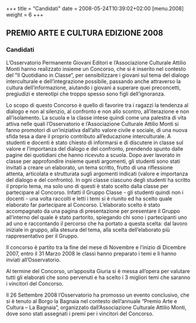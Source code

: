 +++
title = "Candidati"
date = 2008-05-24T10:39:02+02:00
[menu.2008]
weight = 6
+++
## PREMIO ARTE E CULTURA EDIZIONE 2008

### Candidati

L’Osservatorio Permanente Giovani Editori e l’Associazione Culturale Attilio
Monti hanno realizzato insieme un Concorso, che si è inserito nel contesto del
"Il Quotidiano in Classe“, per sensibilizzare i giovani sul tema del dialogo
interculturale e dell’integrazione possibile, passando anche attraverso la
cultura dell’informazione, aiutando i giovani a superare quei preconcetti,
pregiudizi e stereotipi che troppo spesso sono figli dell’ignoranza.

Lo scopo di questo Concorso è quello di favorire tra i ragazzi la tendenza al
dialogo e non al silenzio, al confronto e non allo scontro, all’iterazione e
non all’isolamento.  La scuola e la classe intese quindi come una palestra di
vita attiva nelle quali l’Osservatorio e l’Associazione Culturale Attilio Monti
si fanno promotori di un’iniziativa dall’alto valore civile e sociale, di una
nuova sfida tesa a dare il proprio contributo all’educazione interculturale.  A
studenti e docenti è stato chiesto di informarsi e di discutere in classe sul
valore e l’importanza del dialogo e del confronto, prendendo spunto dalle
pagine dei quotidiani che hanno ricevuto a scuola.  Dopo aver lavorato in
classe per approfondire insieme questi argomenti, gli studenti sono stati
invitati a creare un elaborato, un tema scritto, frutto di una riflessione
attenta, articolata e strutturata sugli argomenti indicati (valore e importanza
del dialogo e del confronto).  In ogni classe ciascuno degli studenti ha
scritto il proprio tema, ma solo uno di questi è stato scelto dalla classe per
partecipare al Concorso.  Infatti il Gruppo Classe - gli studenti quindi non i
docenti - una volta raccolti e letti i temi si è riunito ed ha scelto quale
elaborato far partecipare al Concorso.  L’elaborato scelto è stato accompagnato
da una pagina di presentazione per presentare il Gruppo all’interno del quale è
stato partorito, spiegando chi sono i partecipanti uno ad uno e raccontando il
percorso che ha portato a questa scelta: dal lavoro iniziale in gruppo, alla
stesura del tema, alla scelta dell’elaborato più rappresentativo per il Gruppo.

Il concorso è partito tra la fine del mese di Novembre e l’inizio di Dicembre
2007, entro il 31 Marzo 2008 le classi hanno preparato i temi e li hanno
inviati all’Osservatorio.

Al termine del Concorso, un’apposita Giuria si è messa all’opera per valutare
tutti gli elaborati che sono pervenuti e ha scelto i 3 migliori temi che
saranno i vincitori del Concorso.

Il 26 Settembre 2008 l’Osservatorio ha promosso un evento conclusivo, che si è
tenuto al Borgo la Bagnaia nel contesto dell’annuale “Premio Arte e Cultura –
La Bagnaia”, organizzato dall’Associazione Culturale Attilio Monti, dove sono
stati assegnati i premi per i vincitori del Concorso.
